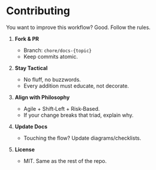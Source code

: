# Contributing

You want to improve this workflow? Good. Follow the rules.

1. **Fork & PR**  
   - Branch: `chore/docs-{topic}`  
   - Keep commits atomic.

2. **Stay Tactical**  
   - No fluff, no buzzwords.  
   - Every addition must educate, not decorate.

3. **Align with Philosophy**  
   - Agile + Shift‑Left + Risk‑Based.  
   - If your change breaks that triad, explain why.

4. **Update Docs**  
   - Touching the flow? Update diagrams/checklists.

5. **License**  
   - MIT. Same as the rest of the repo.

